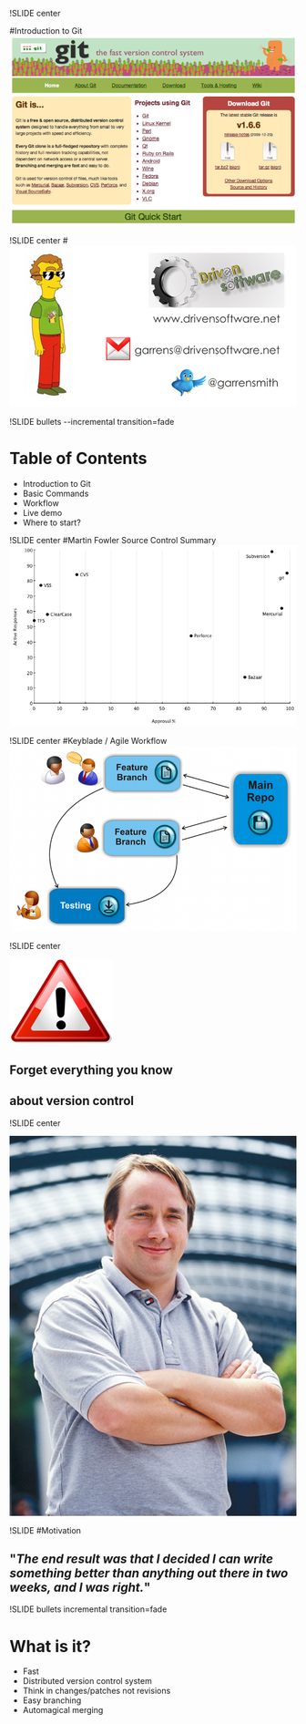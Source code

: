 !SLIDE center 

#Introduction to Git
![gitscm](gitscm.png)

!SLIDE center
#<me>
![me](Contact.png)

!SLIDE bullets --incremental transition=fade

# Table of Contents
* Introduction to Git
* Basic Commands
* Workflow
* Live demo
* Where to start?

!SLIDE center
#Martin Fowler Source Control Summary
![summary](summary.png)


!SLIDE center
#Keyblade / Agile Workflow
![keyblade](keyblade.png)

!SLIDE center

![warning](warning.png)

## Forget everything you know
## about version control

!SLIDE center

![linus](linus.jpg)

!SLIDE 
#Motivation
## "*The end result was that I decided I can write something better than anything out there in two weeks, and I was right.*"

!SLIDE bullets incremental transition=fade

# What is it?
* Fast
* Distributed version control system
* Think in changes/patches not revisions
* Easy branching
* Automagical merging




